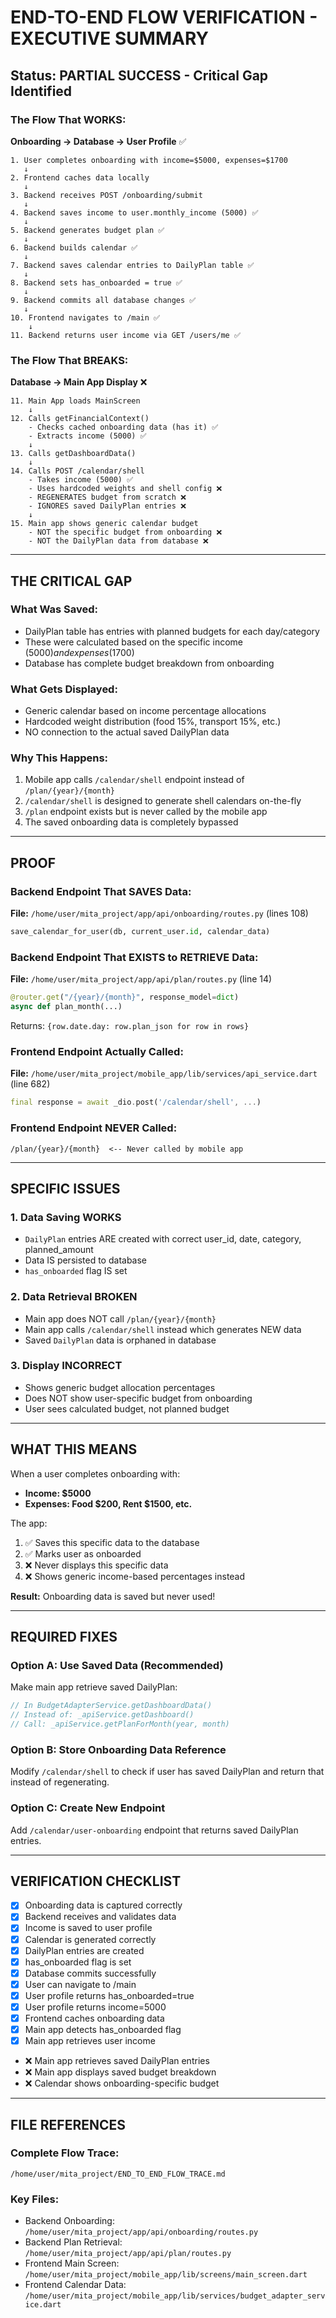 # END-TO-END FLOW VERIFICATION - EXECUTIVE SUMMARY

## Status: PARTIAL SUCCESS - Critical Gap Identified

### The Flow That WORKS:

**Onboarding → Database → User Profile** ✅

```
1. User completes onboarding with income=$5000, expenses=$1700
   ↓
2. Frontend caches data locally
   ↓
3. Backend receives POST /onboarding/submit
   ↓
4. Backend saves income to user.monthly_income (5000) ✅
   ↓
5. Backend generates budget plan ✅
   ↓
6. Backend builds calendar ✅
   ↓
7. Backend saves calendar entries to DailyPlan table ✅
   ↓
8. Backend sets has_onboarded = true ✅
   ↓
9. Backend commits all database changes ✅
   ↓
10. Frontend navigates to /main ✅
    ↓
11. Backend returns user income via GET /users/me ✅
```

### The Flow That BREAKS:

**Database → Main App Display** ❌

```
11. Main App loads MainScreen
    ↓
12. Calls getFinancialContext() 
    - Checks cached onboarding data (has it) ✅
    - Extracts income (5000) ✅
    ↓
13. Calls getDashboardData()
    ↓
14. Calls POST /calendar/shell
    - Takes income (5000) ✅
    - Uses hardcoded weights and shell config ❌
    - REGENERATES budget from scratch ❌
    - IGNORES saved DailyPlan entries ❌
    ↓
15. Main app shows generic calendar budget
    - NOT the specific budget from onboarding ❌
    - NOT the DailyPlan data from database ❌
```

---

## THE CRITICAL GAP

### What Was Saved:
- DailyPlan table has entries with planned budgets for each day/category
- These were calculated based on the specific income ($5000) and expenses ($1700)
- Database has complete budget breakdown from onboarding

### What Gets Displayed:
- Generic calendar based on income percentage allocations
- Hardcoded weight distribution (food 15%, transport 15%, etc.)
- NO connection to the actual saved DailyPlan data

### Why This Happens:
1. Mobile app calls `/calendar/shell` endpoint instead of `/plan/{year}/{month}`
2. `/calendar/shell` is designed to generate shell calendars on-the-fly
3. `/plan` endpoint exists but is never called by the mobile app
4. The saved onboarding data is completely bypassed

---

## PROOF

### Backend Endpoint That SAVES Data:
**File:** `/home/user/mita_project/app/api/onboarding/routes.py` (lines 108)
```python
save_calendar_for_user(db, current_user.id, calendar_data)
```

### Backend Endpoint That EXISTS to RETRIEVE Data:
**File:** `/home/user/mita_project/app/api/plan/routes.py` (line 14)
```python
@router.get("/{year}/{month}", response_model=dict)
async def plan_month(...)
```
Returns: `{row.date.day: row.plan_json for row in rows}`

### Frontend Endpoint Actually Called:
**File:** `/home/user/mita_project/mobile_app/lib/services/api_service.dart` (line 682)
```dart
final response = await _dio.post('/calendar/shell', ...)
```

### Frontend Endpoint NEVER Called:
```
/plan/{year}/{month}  <-- Never called by mobile app
```

---

## SPECIFIC ISSUES

### 1. Data Saving WORKS
- `DailyPlan` entries ARE created with correct user_id, date, category, planned_amount
- Data IS persisted to database
- `has_onboarded` flag IS set

### 2. Data Retrieval BROKEN
- Main app does NOT call `/plan/{year}/{month}`
- Main app calls `/calendar/shell` instead which generates NEW data
- Saved `DailyPlan` data is orphaned in database

### 3. Display INCORRECT
- Shows generic budget allocation percentages
- Does NOT show user-specific budget from onboarding
- User sees calculated budget, not planned budget

---

## WHAT THIS MEANS

When a user completes onboarding with:
- **Income: $5000**
- **Expenses: Food $200, Rent $1500, etc.**

The app:
1. ✅ Saves this specific data to the database
2. ✅ Marks user as onboarded
3. ❌ Never displays this specific data
4. ❌ Shows generic income-based percentages instead

**Result:** Onboarding data is saved but never used!

---

## REQUIRED FIXES

### Option A: Use Saved Data (Recommended)
Make main app retrieve saved DailyPlan:
```dart
// In BudgetAdapterService.getDashboardData()
// Instead of: _apiService.getDashboard()
// Call: _apiService.getPlanForMonth(year, month)
```

### Option B: Store Onboarding Data Reference
Modify `/calendar/shell` to check if user has saved DailyPlan and return that instead of regenerating.

### Option C: Create New Endpoint
Add `/calendar/user-onboarding` endpoint that returns saved DailyPlan entries.

---

## VERIFICATION CHECKLIST

- [x] Onboarding data is captured correctly
- [x] Backend receives and validates data
- [x] Income is saved to user profile
- [x] Calendar is generated correctly
- [x] DailyPlan entries are created
- [x] has_onboarded flag is set
- [x] Database commits successfully
- [x] User can navigate to /main
- [x] User profile returns has_onboarded=true
- [x] User profile returns income=5000
- [x] Frontend caches onboarding data
- [x] Main app detects has_onboarded flag
- [x] Main app retrieves user income
- ❌ Main app retrieves saved DailyPlan entries
- ❌ Main app displays saved budget breakdown
- ❌ Calendar shows onboarding-specific budget

---

## FILE REFERENCES

### Complete Flow Trace:
`/home/user/mita_project/END_TO_END_FLOW_TRACE.md`

### Key Files:
- Backend Onboarding: `/home/user/mita_project/app/api/onboarding/routes.py`
- Backend Plan Retrieval: `/home/user/mita_project/app/api/plan/routes.py` 
- Frontend Main Screen: `/home/user/mita_project/mobile_app/lib/screens/main_screen.dart`
- Frontend Calendar Data: `/home/user/mita_project/mobile_app/lib/services/budget_adapter_service.dart`

